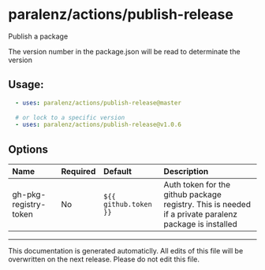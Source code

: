 # paralenz/actions/publish-release
Publish a package

The version number in the package.json will be read to determinate the version

    
## Usage:
```yaml
  - uses: paralenz/actions/publish-release@master
  
  # or lock to a specific version
  - uses: paralenz/actions/publish-release@v1.0.6
```

## Options
| Name | Required | Default | Description |
| :--- | :--- | :--- | :--- |
| gh-pkg-registry-token | No | `${{ github.token }}` | Auth token for the github package registry. This is needed if a private paralenz package is installed |

<hr />

This documentation is generated automaticlly. All edits of this file will be overwritten on the next release.
Please do not edit this file.
    